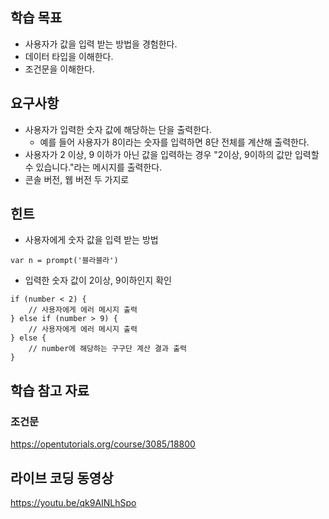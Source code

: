 ## 학습 목표
* 사용자가 값을 입력 받는 방법을 경험한다.
* 데이터 타입을 이해한다.
* 조건문을 이해한다.

## 요구사항
* 사용자가 입력한 숫자 값에 해당하는 단을 출력한다.
  * 예를 들어 사용자가 8이라는 숫자를 입력하면 8단 전체를 계산해 출력한다.
* 사용자가 2 이상, 9 이하가 아닌 값을 입력하는 경우 "2이상, 9이하의 값만 입력할 수 있습니다."라는 메시지를 출력한다.
* 콘솔 버전, 웹 버전 두 가지로 

## 힌트
* 사용자에게 숫자 값을 입력 받는 방법

```
var n = prompt('블라블라')
```

* 입력한 숫자 값이 2이상, 9이하인지 확인

```
if (number < 2) {
    // 사용자에게 에러 메시지 출력
} else if (number > 9) {
    // 사용자에게 에러 메시지 출력
} else {
    // number에 해당하는 구구단 계산 결과 출력
}
```

## 학습 참고 자료
### 조건문
https://opentutorials.org/course/3085/18800


## 라이브 코딩 동영상
https://youtu.be/qk9AINLhSpo